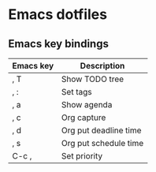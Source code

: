 # Emacs dotfiles

## Emacs key bindings

| Emacs key | Description           |
| --------- | --------------------- |
| , T       | Show TODO tree        |
| , :       | Set tags              |
| , a       | Show agenda           |
| , c       | Org capture           |
| , d       | Org put deadline time |
| , s       | Org put schedule time |
| C-c ,     | Set priority          |
